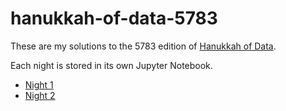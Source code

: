# hanukkah-of-data-5783

These are my solutions to the 5783 edition of [Hanukkah of Data](https://hanukkah.bluebird.sh/).

Each night is stored in its own Jupyter Notebook.

- [Night 1](./night1.ipynb)
- [Night 2](./night2.ipynb)
